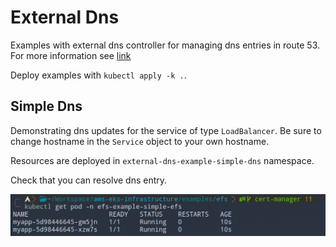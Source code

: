 # External Dns

Examples with external dns controller for managing dns entries in route 53.
For more information see [link](./README.md#external-dns)

Deploy examples with `kubectl apply -k .`.


## Simple Dns

Demonstrating dns updates for the service of type `LoadBalancer`.
Be sure to change hostname in the `Service` object to your own hostname.

Resources are deployed in `external-dns-example-simple-dns` namespace.

Check that you can resolve dns entry.

<img title="External dns simple example" alt="External dns simple example" src="../../assets/efs-simple.png">
